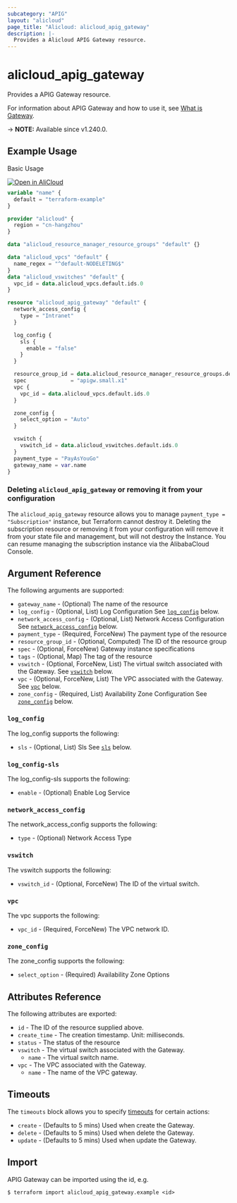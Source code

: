 ```yaml
---
subcategory: "APIG"
layout: "alicloud"
page_title: "Alicloud: alicloud_apig_gateway"
description: |-
  Provides a Alicloud APIG Gateway resource.
---
```


# alicloud_apig_gateway

Provides a APIG Gateway resource.



For information about APIG Gateway and how to use it, see [What is Gateway](https://www.alibabacloud.com/help/en/).

-> **NOTE:** Available since v1.240.0.

## Example Usage

Basic Usage

<div style="display: block;margin-bottom: 40px;"><div class="oics-button" style="float: right;position: absolute;margin-bottom: 10px;">
  <a href="https://api.aliyun.com/terraform?resource=alicloud_apig_gateway&exampleId=6a041ca8-aa0e-8c55-950d-af10c2df89b01a30ef4f&activeTab=example&spm=docs.r.apig_gateway.0.6a041ca8aa&intl_lang=EN_US" target="_blank">
    <img alt="Open in AliCloud" src="https://img.alicdn.com/imgextra/i1/O1CN01hjjqXv1uYUlY56FyX_!!6000000006049-55-tps-254-36.svg" style="max-height: 44px; max-width: 100%;">
  </a>
</div></div>

```terraform
variable "name" {
  default = "terraform-example"
}

provider "alicloud" {
  region = "cn-hangzhou"
}

data "alicloud_resource_manager_resource_groups" "default" {}

data "alicloud_vpcs" "default" {
  name_regex = "^default-NODELETING$"
}
data "alicloud_vswitches" "default" {
  vpc_id = data.alicloud_vpcs.default.ids.0
}

resource "alicloud_apig_gateway" "default" {
  network_access_config {
    type = "Intranet"
  }

  log_config {
    sls {
      enable = "false"
    }
  }

  resource_group_id = data.alicloud_resource_manager_resource_groups.default.ids.1
  spec              = "apigw.small.x1"
  vpc {
    vpc_id = data.alicloud_vpcs.default.ids.0
  }

  zone_config {
    select_option = "Auto"
  }

  vswitch {
    vswitch_id = data.alicloud_vswitches.default.ids.0
  }
  payment_type = "PayAsYouGo"
  gateway_name = var.name
}
```

### Deleting `alicloud_apig_gateway` or removing it from your configuration

The `alicloud_apig_gateway` resource allows you to manage  `payment_type = "Subscription"`  instance, but Terraform cannot destroy it.
Deleting the subscription resource or removing it from your configuration will remove it from your state file and management, but will not destroy the Instance.
You can resume managing the subscription instance via the AlibabaCloud Console.

## Argument Reference

The following arguments are supported:
* `gateway_name` - (Optional) The name of the resource
* `log_config` - (Optional, List) Log Configuration See [`log_config`](#log_config) below.
* `network_access_config` - (Optional, List) Network Access Configuration See [`network_access_config`](#network_access_config) below.
* `payment_type` - (Required, ForceNew) The payment type of the resource
* `resource_group_id` - (Optional, Computed) The ID of the resource group
* `spec` - (Optional, ForceNew) Gateway instance specifications
* `tags` - (Optional, Map) The tag of the resource
* `vswitch` - (Optional, ForceNew, List) The virtual switch associated with the Gateway. See [`vswitch`](#vswitch) below.
* `vpc` - (Optional, ForceNew, List) The VPC associated with the Gateway. See [`vpc`](#vpc) below.
* `zone_config` - (Required, List) Availability Zone Configuration See [`zone_config`](#zone_config) below.

### `log_config`

The log_config supports the following:
* `sls` - (Optional, List) Sls See [`sls`](#log_config-sls) below.

### `log_config-sls`

The log_config-sls supports the following:
* `enable` - (Optional) Enable Log Service

### `network_access_config`

The network_access_config supports the following:
* `type` - (Optional) Network Access Type

### `vswitch`

The vswitch supports the following:
* `vswitch_id` - (Optional, ForceNew) The ID of the virtual switch.

### `vpc`

The vpc supports the following:
* `vpc_id` - (Required, ForceNew) The VPC network ID.

### `zone_config`

The zone_config supports the following:
* `select_option` - (Required) Availability Zone Options

## Attributes Reference

The following attributes are exported:
* `id` - The ID of the resource supplied above.
* `create_time` - The creation timestamp. Unit: milliseconds.
* `status` - The status of the resource
* `vswitch` - The virtual switch associated with the Gateway.
  * `name` - The virtual switch name.
* `vpc` - The VPC associated with the Gateway.
  * `name` - The name of the VPC gateway.

## Timeouts

The `timeouts` block allows you to specify [timeouts](https://developer.hashicorp.com/terraform/language/resources/syntax#operation-timeouts) for certain actions:
* `create` - (Defaults to 5 mins) Used when create the Gateway.
* `delete` - (Defaults to 5 mins) Used when delete the Gateway.
* `update` - (Defaults to 5 mins) Used when update the Gateway.

## Import

APIG Gateway can be imported using the id, e.g.

```shell
$ terraform import alicloud_apig_gateway.example <id>
```